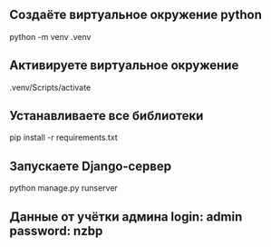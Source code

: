 Создаёте виртуальное окружение python
-
python -m venv .venv

Активируете виртуальное окружение
-
.venv/Scripts/activate

Устанавливаете все библиотеки
-
pip install -r requirements.txt

Запускаете Django-сервер
-
python manage.py runserver

Данные от учётки админа
login: admin
password: nzbp
--------------
